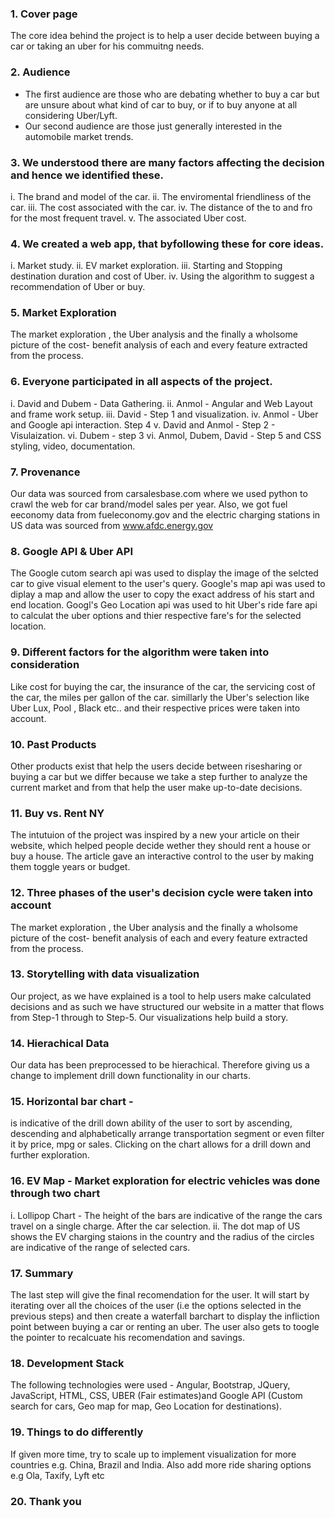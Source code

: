 ### 1. Cover page
The core idea behind the project is to help a user decide between buying a car or taking an uber for his commuitng needs. 
### 2. Audience
  - The first audience are those who are debating whether to buy a car but are unsure about what kind of car to buy, or if to buy anyone at all considering Uber/Lyft. 
  - Our second audience are those just generally interested in the automobile market trends. 
### 3. We understood there are many factors affecting the decision and hence we identified these. 
  i. The brand and model of the car.
  ii. The enviromental friendliness of the car. 
 iii. The cost associated with the car. 
 iv. The distance of the to and fro for the most frequent travel. 
  v. The associated Uber cost. 
### 4. We created a web app, that byfollowing these for core ideas. 
  i.  Market study.
  ii. EV market exploration.
  iii. Starting and Stopping destination duration and cost of Uber. 
  iv. Using the algorithm to suggest a recommendation of Uber or buy.
### 5. Market Exploration 
The market exploration , the Uber analysis and the finally a wholsome picture of the cost- benefit analysis of each and every feature extracted from the process.
### 6. Everyone participated in all aspects of the project.
  i. David and Dubem - Data Gathering.
  ii. Anmol - Angular and Web Layout and frame work setup. 
  iii. David - Step 1 and visualization. 
  iv. Anmol - Uber and Google api interaction. Step 4
   v. David and Anmol - Step 2  - Visulaization. 
  vi. Dubem - step 3
  vi. Anmol, Dubem, David - Step 5 and CSS styling, video, documentation.
### 7. Provenance
Our data was sourced from carsalesbase.com where we used python to crawl the web for car brand/model sales per year. Also, we got fuel eeconomy data from fueleconomy.gov and the electric charging stations in US data was sourced from www.afdc.energy.gov  
### 8. Google API & Uber API 
The Google cutom search api was used to display the image of the selcted car to give visual element to the user's query. 
Google's map api was used to diplay a map and allow the user to copy the exact address of his start and end location. 
Googl's Geo Location api was used to hit Uber's ride fare api to calculat the uber options and thier respective fare's for the selected location. 
### 9.  Different factors for the algorithm were taken into consideration
Like cost for buying the car, the insurance of the car, the servicing cost of the car, the miles per gallon of the car. simillarly the Uber's selection like Uber Lux, Pool , Black etc.. and their respective prices were taken into account.
### 10. Past Products
Other products exist that help the users decide between risesharing or buying a car but we differ because we take a step further to analyze the current market and from that help the user make up-to-date decisions.
### 11. Buy vs. Rent NY 
The intutuion of the project was inspired by a new your article on their website, which helped people decide wether they should rent a house or buy a house.  The article gave an interactive control to the user by making them toggle years or budget. 
### 12. Three phases of the user's decision cycle were taken into account
The market exploration , the Uber analysis and the finally a wholsome picture of the cost- benefit analysis of each and every feature extracted from the process.
### 13. Storytelling with data visualization
Our project, as we have explained is a tool to help users make calculated decisions and as such we have structured our website in a matter that flows from Step-1 through to Step-5. Our visualizations help build a story.
### 14. Hierachical Data
Our data has been preprocessed to be hierachical. Therefore giving us a change to implement drill down functionality in our charts.
### 15. Horizontal bar chart - 
is indicative of the drill down ability of the user to sort by ascending, descending and alphabetically arrange transportation segment or even filter it by price, mpg or sales. Clicking on the chart allows for a drill down and further exploration. 
### 16. EV  Map - Market exploration for electric vehicles was done through two chart
 i. Lollipop Chart - The height of the bars are indicative of the range the cars travel on a single charge. After the car selection. 
ii. The dot map of US shows the EV charging staions in the country and the radius of the circles are indicative of the range of selected cars. 
### 17. Summary
The last step will give the final recomendation for the user. It will start by iterating over all the choices of the user (i.e the options selected in the previous steps) and then create a waterfall barchart to display the infliction point between buying a car or renting an uber. The user also gets to toogle the pointer to recalcuate his recomendation and savings.
### 18. Development Stack
The following technologies were used - Angular, Bootstrap, JQuery, JavaScript, HTML, CSS, UBER (Fair estimates)and Google API (Custom search for cars, Geo map for map, Geo Location for destinations).
### 19. Things to do differently
If given more time, try to scale up to implement visualization for more countries e.g. China, Brazil and India. Also add more ride sharing options e.g Ola, Taxify, Lyft etc 
### 20. Thank you
